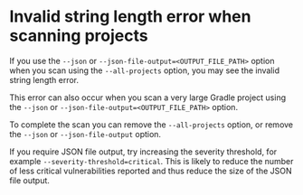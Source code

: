 # Invalid string length error when scanning projects

If you use the `--json` or `--json-file-output=<OUTPUT_FILE_PATH>` option when you scan using the `--all-projects` option, you may see the invalid string length error.

This error can also occur when you scan a very large Gradle project using the `--json` or `--json-file-output=<OUTPUT_FILE_PATH>` option.

To complete the scan you can remove the `--all-projects` option, or remove the `--json` or `--json-file-output` option.

If you require JSON file output, try increasing the severity threshold, for example `--severity-threshold=critical`. This is likely to reduce the number of less critical vulnerabilities reported and thus reduce the size of the JSON file output.
